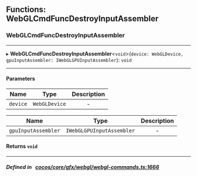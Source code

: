 ## Functions: WebGLCmdFuncDestroyInputAssembler

### WebGLCmdFuncDestroyInputAssembler


___
▸ **WebGLCmdFuncDestroyInputAssembler**<`void`\>(`device: WebGLDevice, gpuInputAssembler: IWebGLGPUInputAssembler`): `void`
___


#### Parameters

| Name | Type | Description |
| :------: | :------: | :------: |
| `device` | `WebGLDevice` | - |

| Name | Type | Description |
| :------: | :------: | :------: |
| `gpuInputAssembler` | `IWebGLGPUInputAssembler` | - |


#### Returns `void` 
___


##### Defined in &nbsp;   [cocos/core/gfx/webgl/webgl-commands.ts:1666](https://github.com/cocos-creator/engine/blob/c7bf6b8a9/cocos/core/gfx/webgl/webgl-commands.ts#L1666)&nbsp;
